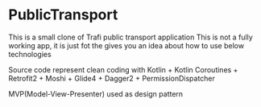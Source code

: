 # PublicTransport

This is a small clone of Trafi public transport application
This is not a fully working app, it is just fot the gives you an idea about how to use below technologies

Source code represent clean coding with 
  Kotlin +  Kotlin Coroutines + Retrofit2 + Moshi + Glide4 + Dagger2 + PermissionDispatcher
  
MVP(Model-View-Presenter) used as design pattern
  
